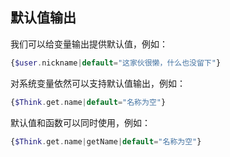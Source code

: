 ## 默认值输出

我们可以给变量输出提供默认值，例如：

```php
{$user.nickname|default="这家伙很懒，什么也没留下"}
```

对系统变量依然可以支持默认值输出，例如：

```php
{$Think.get.name|default="名称为空"}
```

默认值和函数可以同时使用，例如：

```php
{$Think.get.name|getName|default="名称为空"}
```

